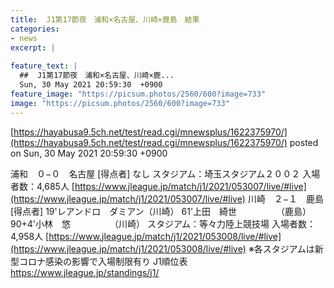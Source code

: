 ```yaml
---
title:  J1第17節夜　浦和×名古屋、川崎×鹿島　結果  
categories:
- news
excerpt: |
  
feature_text: |
  ##  J1第17節夜　浦和×名古屋、川崎×鹿...
  Sun, 30 May 2021 20:59:30  +0900
feature_image: "https://picsum.photos/2560/600?image=733"
image: "https://picsum.photos/2560/600?image=733"
---
```


[https://hayabusa9.5ch.net/test/read.cgi/mnewsplus/1622375970/](https://hayabusa9.5ch.net/test/read.cgi/mnewsplus/1622375970/)
posted on Sun, 30 May 2021 20:59:30  +0900

<!--more-->

浦和　０−０　名古屋 [得点者] なし スタジアム：埼玉スタジアム２００２ 入場者数：4,685人 [https://www.jleague.jp/match/j1/2021/053007/live/#live](https://www.jleague.jp/match/j1/2021/053007/live/#live) 川崎　２−１　鹿島 [得点者] 19'レアンドロ　ダミアン（川崎） 61'上田　綺世　　　　　（鹿島） 90+4'小林　悠　　　　　（川崎） スタジアム：等々力陸上競技場 入場者数：4,958人 [https://www.jleague.jp/match/j1/2021/053008/live/#live](https://www.jleague.jp/match/j1/2021/053008/live/#live) ※各スタジアムは新型コロナ感染の影響で入場制限有り J1順位表 https://www.jleague.jp/standings/j1/
